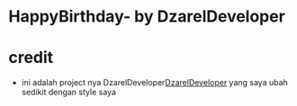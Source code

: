 # HappyBirthday- by DzarelDeveloper

# credit

- ini adalah project nya DzarelDeveloper[DzarelDeveloper](https://github.com/DzarelDeveloper/HappyBirthday-)
  yang saya ubah sedikit dengan style saya

